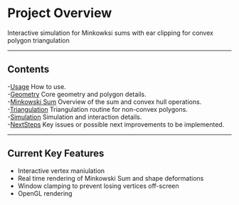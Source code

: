 # Project Overview

Interactive simulation for Minkowksi sums with ear clipping for convex polygon triangulation

---

## Contents
-[Usage](docs/Usage.md) How to use.  
-[Geometry](docs/Geometry.md) Core geometry and polygon details.  
-[Minkowski Sum](docs/MinkowkiSum.md) Overview of the sum and convex hull operations.  
-[Triangulation](docs/Triangulation.md) Triangulation routine for non-convex polygons.  
-[Simulation](docs/Simulation.md) Simulation and interaction details.  
-[NextSteps](docs/NextSteps.md) Key issues or possible next improvements to be implemented.  

---

## Current Key Features
* Interactive vertex maniulation
* Real time rendering of Minkowski Sum and shape deformations
* Window clamping to prevent losing vertices off-screen
* OpenGL rendering 

